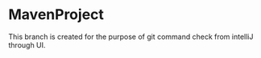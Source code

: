# MavenProject
This branch is created for the purpose of git command check from intelliJ through UI.